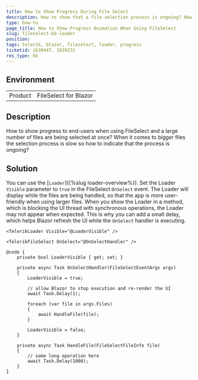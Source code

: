 ```yaml
---
title: How to Show Progress During File Select
description: How to show that a file selection process is ongoing? How to display loading progress to users when selecting a large number of files at once?
type: how-to
page_title: How to Show Progress Animation When Using FileSelect
slug: fileselect-kb-loader
position:
tags: telerik, blazor, fileselect, loader, progress
ticketid: 1639447, 1639232
res_type: kb
---
```


## Environment

<table>
  <tbody>
    <tr>
      <td>Product</td>
      <td>FileSelect for Blazor</td>
    </tr>
  </tbody>
</table>


## Description

How to show progress to end-users when using FileSelect and a large number of files are being selected at once? When it comes to bigger files the selection process is slow so how to indicate that the process is ongoing?

## Solution

You can use the [`Loader`]({%slug loader-overview%}). Set the Loader `Visible` parameter to `true` in the FileSelect `OnSelect` event. The Loader will display while the files are being handled, so that the app is more user-friendly when using larger files. When you show the Loader in a method, which is blocking the UI thread with synchronous operations, the Loader may not appear when expected. This is why you can add a small delay, which helps Blazor refresh the UI while the `OnSelect` handler is executing.

````CSHTML
<TelerikLoader Visible="@LoaderVisible" />

<TelerikFileSelect OnSelect="@OnSelectHandler" />

@code {
    private bool LoaderVisible { get; set; }

    private async Task OnSelectHandler(FileSelectEventArgs args)
    {
        LoaderVisible = true;

        // allow Blazor to stop execution and re-render the UI
        await Task.Delay(1);

        foreach (var file in args.Files)
        {
            await HandleFile(file);
        }

        LoaderVisible = false;
    }

    private async Task HandleFile(FileSelectFileInfo file)
    {
        // some long operation here
        await Task.Delay(1000);
    }
}
````